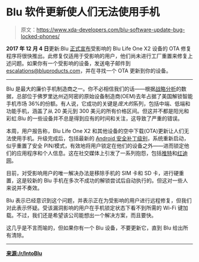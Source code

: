 # Blu 软件更新使人们无法使用手机

> 原文：<https://www.xda-developers.com/blu-software-update-bug-locked-phones/>

**2017 年 12 月 4 日**更新:Blu [正式宣布](https://twitter.com/BLU_Products/status/937805915583139841)受影响的 Blu Life One X2 设备的 OTA 修复程序将很快推出。此修复仅适用于受影响的用户，他们尚未进行工厂重置来修复上述问题。如果你有一个受影响的设备，发送电子邮件到 escalations@bluproducts.com，并在寻找一个 OTA 更新到你的设备。

* * *

Blu 是最大的廉价手机制造商之一。你不必相信我们的话——根据[战略分析](https://www.strategyanalytics.com/strategy-analytics/news/strategy-analytics-press-releases/strategy-analytics-press-release/2016/02/23/strategy-analytics-unlocked-smartphones-made-up-9-of-total-smartphone-volumes-in-us-in-2015)的数据，总部位于佛罗里达州迈阿密的原始设备制造商(OEM)去年占据了美国解锁智能手机市场 36%的份额。有人说，它成功的关键是*庞大的*系列，包括中端、低端和功能手机，涵盖了从 20 美元到 300 美元的所有价格区间。但这并不都是阳光和彩虹:Blu 的一些设备并不总是得到应有的时间和关注，这导致了严重的错误。

本周，用户报告称，Blu Life One X2 和其他设备的空中下载(OTA)更新让人们无法使用手机。升级完成后，包括最新的 [Android 安全补丁级别](https://source.android.com/security/bulletin/2017-09-01)，系统重新启动，似乎重置了安全 PIN/模式，有效地将用户锁定在他们的设备之外——进而锁定他们的应用程序和个人信息。这在社交媒体上引发了一系列抱怨，包括[推特](https://twitter.com/search?f=tweets&q=blu%20password&src=typd)和[红迪网](https://www.reddit.com/r/Android/comments/7g8iv0/blu_life_one_x2_do_not_update/)。

目前，对受影响用户的唯一解决办法是移除手机的 SIM 卡和 SD 卡，进行硬重置，这是较新的 Blu 手机在多次不成功的解锁尝试后自动执行的。但这对一些人来说并不奏效。

Blu 表示已经意识到这个问题，并表示正在为受影响的用户进行远程修复，但我们对此表示怀疑。受该漏洞影响的用户在手机锁定状态下看不到所需的 Wi-Fi 键加载。不过，我们还是希望该公司能想出一个解决方案，而且要快。

这几乎是不言而喻的，但如果你有一个 Blu 设备，不要更新它，直到 Blu 给出所有清除。

* * *

[**来源:/r/IntoBlu**](https://www.reddit.com/r/IntoBlu/comments/7g76ku/after_recent_update_to_blu_life_one_x2_it_wont)